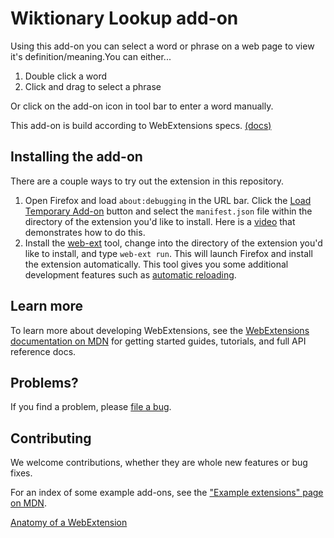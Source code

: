 # Wiktionary Lookup add-on 
 
Using this add-on you can select a word or phrase on a web page to view it's definition/meaning.You can either... 
 
1) Double click a word 
2) Click and drag to select a phrase 
 
Or click on the add-on icon in tool bar to enter a word manually. 
 
This add-on is build according to <span title="WebExtensions are a way to write browser extensions: that is, programs installed inside a web browser that modify the behavior of the browser or of web pages loaded by the browser. They are built on a set of cross-browser APIs, so WebExtensions written for Google Chrome or Opera will in most cases run in Firefox or Edge too.">WebExtensions specs.</span> [\(docs\)](https://developer.mozilla.org/en-US/Add-ons/WebExtensions) 
 
## Installing the add-on 
 
There are a couple ways to try out the extension in this repository. 
 
1. Open Firefox and load `about:debugging` in the URL bar. Click the 
   [Load Temporary Add-on](https://developer.mozilla.org/en-US/Add-ons/WebExtensions/Temporary_Installation_in_Firefox) 
   button and select the `manifest.json` file within the 
   directory of the extension you'd like to install. 
   Here is a [video](https://www.youtube.com/watch?v=cer9EUKegG4) 
   that demonstrates how to do this. 
2. Install the 
   [web-ext](https://developer.mozilla.org/en-US/Add-ons/WebExtensions/Getting_started_with_web-ext) 
   tool, change into the directory of the extension 
   you'd like to install, and type `web-ext run`. This will launch Firefox and 
   install the extension automatically. This tool gives you some 
   additional development features such as 
   [automatic reloading](https://developer.mozilla.org/en-US/Add-ons/WebExtensions/Getting_started_with_web-ext#Automatic_extension_reloading). 
 
## Learn more 
 
To learn more about developing WebExtensions, see the 
[WebExtensions documentation on MDN](https://developer.mozilla.org/en-US/Add-ons/WebExtensions) 
for getting started guides, tutorials, and full API reference docs. 
 
## Problems? 
 
If you find a problem, please [file a bug](https://github.com/rammmukul/Wiktionary-Lookup-addon/issues/new). 
 
## Contributing 
 
We welcome contributions, whether they are whole new features or 
bug fixes. 
 
For an index of some example add-ons, see the ["Example extensions" page on MDN](https://developer.mozilla.org/Add-ons/WebExtensions/Examples). 
 
[Anatomy of a WebExtension](https://developer.mozilla.org/en-US/Add-ons/WebExtensions/Anatomy_of_a_WebExtension) 